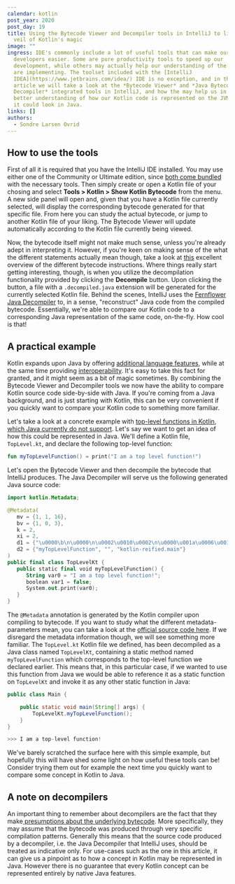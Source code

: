 ```yaml
---
calendar: kotlin
post_year: 2020
post_day: 19
title: Using the Bytecode Viewer and Decompiler tools in IntelliJ to lift the
  veil of Kotlin's magic
image: ""
ingress: IDE's commonly include a lot of useful tools that can make our lives as
  developers easier. Some are pure productivity tools to speed up our
  development, while others may actually help our understanding of the code we
  are implementing. The toolset included with the [IntelliJ
  IDEA](https://www.jetbrains.com/idea/) IDE is no exception, and in this
  article we will take a look at the *Bytecode Viewer* and *Java Bytecode
  Decompiler* integrated tools in IntelliJ, and how the may help us in getting a
  better understanding of how our Kotlin code is represented on the JVM, and how
  it could look in Java.
links: []
authors:
  - Sondre Larsen Ovrid
---
```

## How to use the tools

First of all it is required that you have the IntelliJ IDE installed. You may use either one of the Community or Ultimate edition, since [both come bundled](https://www.jetbrains.com/idea/features/editions_comparison_matrix.html) with the necessary tools. Then simply create or open a Kotlin file of your chosing and select **Tools > Kotlin > Show Kotlin Bytecode** from the menu. A new side panel will open and, given that you have a Kotlin file currently selected, will display the corresponding bytecode generated for that specific file. From here you can study the actual bytecode, or jump to another Kotlin file of your liking. The Bytecode Viewer will update automatically according to the Kotlin file currently being viewed.

Now, the bytecode itself might not make much sense, unless you're already adept in interpreting it. However, if you're keen on making sense of the what the different statements actually mean though, take a look at [this](https://en.wikipedia.org/wiki/Java_bytecode_instruction_listings) excellent overview of the different bytecode instructions. Where things really start getting interesting, though, is when you utilize the decompilation functionality provided by clicking the **Decompile** button. Upon clicking the button, a file with a `.decompiled.java` extension will be generated for the currently selected Kotlin file. Behind the scenes, IntelliJ uses the [Fernflower Java Decompiler](https://github.com/JetBrains/intellij-community/blob/master/plugins/java-decompiler/engine/README.md) to, in a sense, "reconstruct" Java code from the compiled bytecode. Essentially, we're able to compare our Kotlin code to a corresponding Java representation of the same code, on-the-fly. How cool is that!

## A practical example

Kotlin expands upon Java by offering [additional language features](https://kotlinlang.org/docs/reference/comparison-to-java.html), while at the same time providing [interoperability](https://kotlinlang.org/docs/reference/java-interop.html). It's easy to take this fact for granted, and it might seem as a bit of magic sometimes. By combining the Bytecode Viewer and Decompiler tools we now have the ability to compare Kotlin source code side-by-side with Java. If you're coming from a Java background, and is just starting with Kotlin, this can be very convenient if you quickly want to compare your Kotlin code to something more familiar.

Let's take a look at a concrete example with [top-level functions in Kotlin, which Java currently do not support](https://kotlinlang.org/docs/reference/functions.html#function-scope). Let's say we want to get an idea of how this could be represented in Java. We'll define a Kotlin file, `TopLevel.kt`, and declare the following top-level function:

```kotlin
fun myTopLevelFunction() = print("I am a top level function!")
```

Let's open the Bytecode Viewer and then decompile the bytecode that IntelliJ produces. The Java Decompiler will serve us the following generated Java source code:

```kotlin
import kotlin.Metadata;

@Metadata(
   mv = {1, 1, 16},
   bv = {1, 0, 3},
   k = 2,
   xi = 2,
   d1 = {"\u0000\b\n\u0000\n\u0002\u0010\u0002\n\u0000\u001a\u0006\u0010\u0000\u001a\u00020\u0001¨\u0006\u0002"},
   d2 = {"myTopLevelFunction", "", "kotlin-reified.main"}
)
public final class TopLevelKt {
   public static final void myTopLevelFunction() {
      String var0 = "I am a top level function!";
      boolean var1 = false;
      System.out.print(var0);
   }
}
```

The `@Metadata` annotation is generated by the Kotlin compiler upon compiling to bytecode. If you want to study what the different metadata-parameters mean, you can take a look at the [official source code here](https://github.com/JetBrains/kotlin/blob/master/libraries/stdlib/jvm/runtime/kotlin/Metadata.kt). If we disregard the metadata information though, we will see something more familiar. The `TopLevel.kt` Kotlin file we defined, has been decompiled as a Java class named `TopLevelKt`, containing a static method named `myTopLevelFunction` which corresponds to the top-level function we declared earlier. This means that, in this particular case, if we wanted to use this function from Java we would be able to reference it as a static function on `TopLevelKt` and invoke it as any other static function in Java:

```java
public class Main {

    public static void main(String[] args) {
        TopLevelKt.myTopLevelFunction();
    }
}

>>> I am a top-level function!
```

We've barely scratched the surface here with this simple example, but hopefully this will have shed some light on how useful these tools can be! Consider trying them out for example the next time you quickly want to compare some concept in Kotlin to Java.

## A note on decompilers

An important thing to remember about decompilers are the fact that they make[ presumptions about the underlying bytecode](https://link.springer.com/chapter/10.1007/3-540-45937-5_10). More specifically, they may assume that the bytecode was produced through very specific compilation patterns. Generally this means that the source code produced by a decompiler, i.e. the Java Decompiler that IntelliJ uses, should be treated as indicative only. For use-cases such as the one in this article, it can give us a pinpoint as to how a concept in Kotlin may be represented in Java. However there is no guarantee that every Kotlin concept can be represented entirely by native Java features.